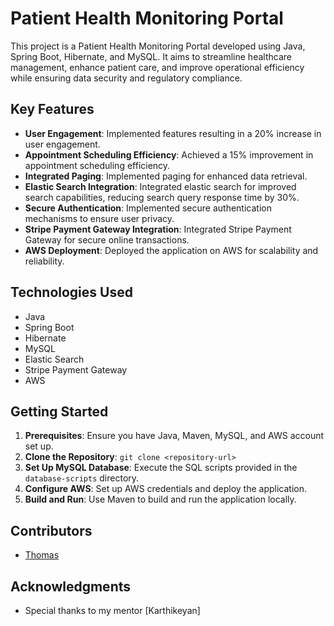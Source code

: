 # Patient Health Monitoring Portal

This project is a Patient Health Monitoring Portal developed using Java, Spring Boot, Hibernate, and MySQL. It aims to streamline healthcare management, enhance patient care, and improve operational efficiency while ensuring data security and regulatory compliance.

## Key Features

- **User Engagement**: Implemented features resulting in a 20% increase in user engagement.
- **Appointment Scheduling Efficiency**: Achieved a 15% improvement in appointment scheduling efficiency.
- **Integrated Paging**: Implemented paging for enhanced data retrieval.
- **Elastic Search Integration**: Integrated elastic search for improved search capabilities, reducing search query response time by 30%.
- **Secure Authentication**: Implemented secure authentication mechanisms to ensure user privacy.
- **Stripe Payment Gateway Integration**: Integrated Stripe Payment Gateway for secure online transactions.
- **AWS Deployment**: Deployed the application on AWS for scalability and reliability.

## Technologies Used

- Java
- Spring Boot
- Hibernate
- MySQL
- Elastic Search
- Stripe Payment Gateway
- AWS

## Getting Started

1. **Prerequisites**: Ensure you have Java, Maven, MySQL, and AWS account set up.
2. **Clone the Repository**: `git clone <repository-url>`
3. **Set Up MySQL Database**: Execute the SQL scripts provided in the `database-scripts` directory.
4. **Configure AWS**: Set up AWS credentials and deploy the application.
5. **Build and Run**: Use Maven to build and run the application locally.

## Contributors

- [Thomas]([https://github.com/yourusername](https://github.com/Thomas1782k))

## Acknowledgments

- Special thanks to my mentor [Karthikeyan]
